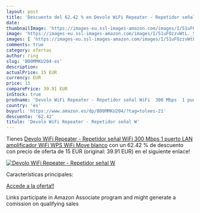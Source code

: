 ```yaml
---
layout: post
title: 'Descuento del 62.42 % en Devolo WiFi Repeater - Repetidor señal W'
date: 
thumbnailImage: 'https://images-eu.ssl-images-amazon.com/images/I/51uFOzzvWtL._SL200_.jpg'
image: 'https://images-eu.ssl-images-amazon.com/images/I/51uFOzzvWtL._SL200_.jpg'
images: [ 'https://images-eu.ssl-images-amazon.com/images/I/51uFOzzvWtL._SL200_.jpg' ]
comments: true
category: ofertas
author: ring
slug: 'B00MMKU204-es'
description:
actualPrice: 15 EUR
currency: EUR
price: 15
comparePrice: 39.91 EUR
inStock: true
prodname: 'Devolo WiFi Repeater - Repetidor señal WiFi  300 Mbps  1 puerto LAN  amplificador WiFi  WPS  WiFi Move   blanco'
country: 'es'
buyurl: 'https://www.amazon.es/dp/B00MMKU204/?tag=tolees-21'
descuento: '62.42'
titulo: 'Devolo WiFi Repeater - Repetidor señal W'
---
```


Tienes [Devolo WiFi Repeater - Repetidor señal WiFi  300 Mbps  1 puerto LAN  amplificador WiFi  WPS  WiFi Move   blanco](https://www.amazon.es/dp/B00MMKU204/?tag=tolees-21) con un 62.42 % de descuento con precio de oferta de 15 EUR (original: 39.91 EUR) en el siguiente enlace!

[![Devolo WiFi Repeater - Repetidor señal W](https://images-eu.ssl-images-amazon.com/images/I/51uFOzzvWtL._SL200_.jpg)](https://www.amazon.es/dp/B00MMKU204/?tag=tolees-21)

Características principales:


[Accede a la oferta!!](https://www.amazon.es/dp/B00MMKU204/?tag=tolees-21)

Links participate in Amazon Associate program and might generate a comission on qualifying sales


